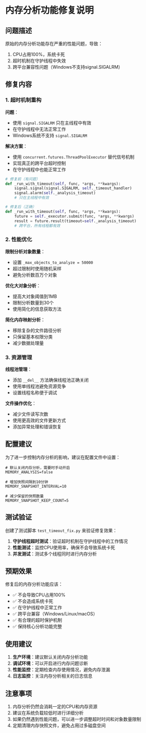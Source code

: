 # 内存分析功能修复说明

## 问题描述

原始的内存分析功能存在严重的性能问题，导致：
1. CPU占用100%，系统卡死
2. 超时机制在守护线程中失效
3. 跨平台兼容性问题（Windows不支持signal.SIGALRM）

## 修复内容

### 1. 超时机制重构

**问题**：
- 使用 `signal.SIGALRM` 只在主线程中有效
- 在守护线程中无法正常工作
- Windows系统不支持 `signal.SIGALRM`

**解决方案**：
- 使用 `concurrent.futures.ThreadPoolExecutor` 替代信号机制
- 实现真正的跨平台超时控制
- 在守护线程中也能正常工作

```python
# 修复前（有问题）
def _run_with_timeout(self, func, *args, **kwargs):
    signal.signal(signal.SIGALRM, self._timeout_handler)
    signal.alarm(self._analysis_timeout)
    # 只在主线程中有效

# 修复后（正确）
def _run_with_timeout(self, func, *args, **kwargs):
    future = self._executor.submit(func, *args, **kwargs)
    result = future.result(timeout=self._analysis_timeout)
    # 跨平台，所有线程都有效
```

### 2. 性能优化

**限制分析对象数量**：
- 设置 `_max_objects_to_analyze = 50000`
- 超过限制时使用随机采样
- 避免分析数百万个对象

**优化大对象分析**：
- 提高大对象阈值到1MB
- 限制分析数量到30个
- 使用简化的信息获取方法

**简化内存映射分析**：
- 移除复杂的文件路径分析
- 只保留基本权限分类
- 减少数据处理量

### 3. 资源管理

**线程池管理**：
- 添加 `__del__` 方法确保线程池正确关闭
- 使用单线程池避免资源竞争
- 设置线程名称便于调试

**文件操作优化**：
- 减少文件读写次数
- 使用更高效的文件更新方式
- 添加异常处理和错误恢复

## 配置建议

为了进一步控制内存分析的影响，建议在配置文件中设置：

```env
# 默认关闭内存分析，需要时手动开启
MEMORY_ANALYSIS=false

# 增加快照间隔到10分钟
MEMORY_SNAPSHOT_INTERVAL=10

# 减少保留的快照数量
MEMORY_SNAPSHOT_KEEP_COUNT=5
```

## 测试验证

创建了测试脚本 `test_timeout_fix.py` 来验证修复效果：

1. **守护线程超时测试**：验证超时机制在守护线程中的工作情况
2. **性能测试**：监控CPU使用率，确保不会导致系统卡死
3. **并发测试**：测试多个线程同时进行内存分析

## 预期效果

修复后的内存分析功能应该：
- ✅ 不会导致CPU占用100%
- ✅ 不会造成系统卡死
- ✅ 在守护线程中正常工作
- ✅ 跨平台兼容（Windows/Linux/macOS）
- ✅ 有合理的超时保护机制
- ✅ 保持核心分析功能完整

## 使用建议

1. **生产环境**：建议默认关闭内存分析功能
2. **调试环境**：可以开启进行内存问题诊断
3. **性能监控**：定期检查内存使用情况，避免内存泄漏
4. **日志监控**：关注内存分析相关的日志信息

## 注意事项

1. 内存分析仍然会消耗一定的CPU和内存资源
2. 建议在系统负载较低时进行详细分析
3. 如果仍然遇到性能问题，可以进一步调整超时时间和对象数量限制
4. 定期清理内存快照文件，避免占用过多磁盘空间